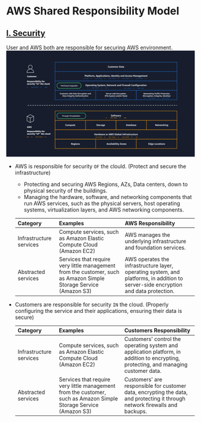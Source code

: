 # AWS Shared Responsibility Model

## <u>I. Security</u>

User and AWS both are responsible for securing AWS environment.
![image](./images/user-aws-security-respondsibility.png)

- AWS is responsible for security `OF` the clould. (Protect and secure the infrastructure)

  - Protecting and securing AWS Regions, AZs, Data centers, down to physical security of the buildings.
  - Managing the hardware, software, and networking components that run AWS services, such as the physical servers, host operating systems, virtualization layers, and AWS networking components.

  | Category                | Examples                                                                                                          | AWS Responsibility                                                                                                                 |
  | ----------------------- | ----------------------------------------------------------------------------------------------------------------- | ---------------------------------------------------------------------------------------------------------------------------------- |
  | Infrastructure services | Compute services, such as Amazon Elastic Compute Cloud (Amazon EC2)                                               | AWS manages the underlying infrastructure and foundation services.                                                                 |
  | Abstracted services     | Services that require very little management from the customer, such as Amazon Simple Storage Service (Amazon S3) | AWS operates the infrastructure layer, operating system, and platforms, in addition to server-side encryption and data protection. |

- Customers are responsible for security `IN` the cloud. (Properly configuring the service and their applications, ensuring their data is secure)

  | Category                | Examples                                                                                                          | Customers Responsibility                                                                                                             |
  | ----------------------- | ----------------------------------------------------------------------------------------------------------------- | ------------------------------------------------------------------------------------------------------------------------------------ |
  | Infrastructure services | Compute services, such as Amazon Elastic Compute Cloud (Amazon EC2)                                               | Customers' control the operating system and application platform, in addition to encrypting, protecting, and managing customer data. |
  | Abstracted services     | Services that require very little management from the customer, such as Amazon Simple Storage Service (Amazon S3) | Customers' are responsible for customer data, encrypting the data, and protecting it through network firewalls and backups.          |
